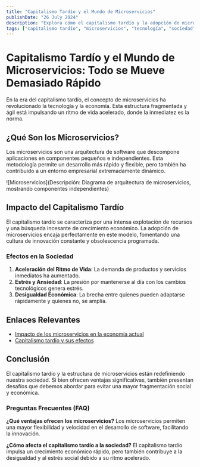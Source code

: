```yaml
---
title: "Capitalismo Tardío y el Mundo de Microservicios"
publishDate: "26 July 2024"
description: "Explora cómo el capitalismo tardío y la adopción de microservicios están acelerando el ritmo de nuestras vidas."
tags: ["capitalismo tardío", "microservicios", "tecnología", "sociedad", "economía"]
---
```


# Capitalismo Tardío y el Mundo de Microservicios: Todo se Mueve Demasiado Rápido

En la era del capitalismo tardío, el concepto de microservicios ha revolucionado la tecnología y la economía. Esta estructura fragmentada y ágil está impulsando un ritmo de vida acelerado, donde la inmediatez es la norma.

## ¿Qué Son los Microservicios?

Los microservicios son una arquitectura de software que descompone aplicaciones en componentes pequeños e independientes. Esta metodología permite un desarrollo más rápido y flexible, pero también ha contribuido a un entorno empresarial extremadamente dinámico.

![Microservicios](Descripción: Diagrama de arquitectura de microservicios, mostrando componentes independientes)

## Impacto del Capitalismo Tardío

El capitalismo tardío se caracteriza por una intensa explotación de recursos y una búsqueda incesante de crecimiento económico. La adopción de microservicios encaja perfectamente en este modelo, fomentando una cultura de innovación constante y obsolescencia programada.

### Efectos en la Sociedad

1. **Aceleración del Ritmo de Vida**: La demanda de productos y servicios inmediatos ha aumentado.
2. **Estrés y Ansiedad**: La presión por mantenerse al día con los cambios tecnológicos genera estrés.
3. **Desigualdad Económica**: La brecha entre quienes pueden adaptarse rápidamente y quienes no, se amplía.

## Enlaces Relevantes

- [Impacto de los microservicios en la economía actual](https://www.economiaactual.com/microservicios)
- [Capitalismo tardío y sus efectos](https://www.sociedadmoderna.com/capitalismo-tardio)

## Conclusión

El capitalismo tardío y la estructura de microservicios están redefiniendo nuestra sociedad. Si bien ofrecen ventajas significativas, también presentan desafíos que debemos abordar para evitar una mayor fragmentación social y económica.

### Preguntas Frecuentes (FAQ)

**¿Qué ventajas ofrecen los microservicios?**
Los microservicios permiten una mayor flexibilidad y velocidad en el desarrollo de software, facilitando la innovación.

**¿Cómo afecta el capitalismo tardío a la sociedad?**
El capitalismo tardío impulsa un crecimiento económico rápido, pero también contribuye a la desigualdad y al estrés social debido a su ritmo acelerado.
